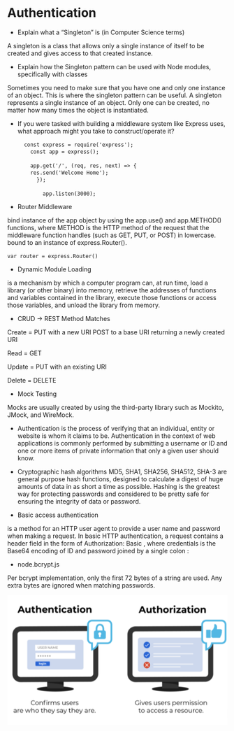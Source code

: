 # Authentication

- Explain what a “Singleton” is (in Computer Science terms)

A singleton is a class that allows only a single instance of itself to be created and gives access to that created instance.


- Explain how the Singleton pattern can be used with Node modules, specifically with classes

Sometimes you need to make sure that you have one and only one instance of an object. This is where the singleton pattern can be useful. A singleton represents a single instance of an object. Only one can be created, no matter how many times the object is instantiated.

- If you were tasked with building a middleware system like Express uses, what approach might you take to construct/operate it?
        

        const express = require('express');
          const app = express();

          app.get('/', (req, res, next) => {
          res.send('Welcome Home');
            });

              app.listen(3000);



- Router Middleware

bind instance of the app object by using the app.use() and app.METHOD() functions, where METHOD is the HTTP method of the request that the middleware function handles (such as GET, PUT, or POST) in lowercase.
bound to an instance of express.Router().

    var router = express.Router()


- Dynamic Module Loading

is a mechanism by which a computer program can, at run time, load a library (or other binary) into memory, retrieve the addresses of functions and variables contained in the library, execute those functions or access those variables, and unload the library from memory.


- CRUD -> REST Method Matches

Create = PUT with a new URI
         POST to a base URI returning a newly created URI

Read   = GET

Update = PUT with an existing URI

Delete = DELETE

- Mock Testing

Mocks are usually created by using the third-party library such as Mockito, JMock, and WireMock.



- Authentication is the process of verifying that an individual, entity or website is whom it claims to be. Authentication in the context of web applications is commonly performed by submitting a username or ID and one or more items of private information that only a given user should know.

- Cryptographic hash algorithms MD5, SHA1, SHA256, SHA512, SHA-3 are general purpose hash functions, designed to calculate a digest of huge amounts of data in as short a time as possible. Hashing is the greatest way for protecting passwords and considered to be pretty safe for ensuring the integrity of data or password.


- Basic access authentication

is a method for an HTTP user agent to provide a user name and password when making a request. In basic HTTP authentication, a request contains a header field in the form of Authorization: Basic <credentials>, where credentials is the Base64 encoding of ID and password joined by a single colon :


- node.bcrypt.js

Per bcrypt implementation, only the first 72 bytes of a string are used. Any extra bytes are ignored when matching passwords.

![img](../img/zzzzzzzzz.PNG) 
